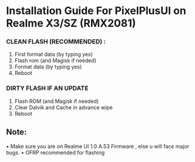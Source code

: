 # Installation Guide For PixelPlusUI on Realme X3/SZ (RMX2081)

### CLEAN FLASH (RECOMMENDED) : 
1. First format data (by typing yes)
2. Flash rom (and Magisk if needed)
3. Format data (by typing yes)
4. Reboot

### DIRTY FLASH IF AN UPDATE
1. Flash ROM  (and Magisk if needed)
2. Clear Dalvik and Cache in advance wipe
3. Reboot

## Note: 
• Make sure you are on Realme UI 1.0 A.53 Firmware , else u will face major bugs.
• OFRP recommended for flashing
